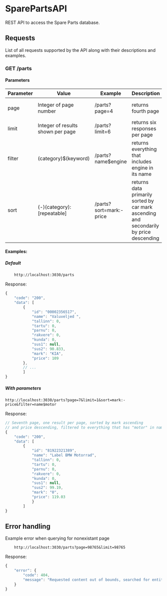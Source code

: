 # SparePartsAPI

REST API to access the Spare Parts database.

## Requests

List of all requests supported by the API along with their descriptions and examples.

### GET /parts
#### Parameters
| Parameter | Value | Example | Description | Notes | 
| ----------- | ----------- | ----------- | ----------- | ----------- |
| page | Integer of page number | /parts?page=4 | returns fourth page | Attempting to view page that doesn't exist returns 404 |
| limit | Integer of results shown per page | /parts?limit=6 | returns six responses per page | Maximum integer limit is 50, default is 10 |
| filter | (category)$(keyword) | /parts?name$engine | returns everything that includes engine in its name | mainly used for name, checks if includes not equals |
| sort | (-)(category):[repeatable] | /parts?sort=mark:-price | returns data primarily sorted by car mark ascending and secondarily by price descending | minus (-) in front of category determines ascending/descending, separator colon (:) can be applied to sort multiple categories |
#### Examples:

##### Default
        http://localhost:3030/parts
Response:
```javascript
{
    "code": "200",
    "data": [
        {
            "id": "00002356517",
            "name": "Valuveljed ",
            "tallinn": 0,
            "tartu": 0,
            "parnu": 0,
            "rakvere": 0,
            "kunda": 0,
            "sus1": null,
            "sus2": 90.833,
            "mark": "KIA",
            "price": 109
        },
        // ...
        ]
}
```
##### With parameters
    http://localhost:3030/parts?page=7&limit=1&sort=mark:-price&filter=name$motor
Response:
```javascript
// Seventh page, one result per page, sorted by mark ascending 
// and price descending, filtered to everything that has "motor" in name.
{
    "code": "200",
    "data": [
        {
            "id": "81922321389",
            "name": "Label BMW Motorrad",
            "tallinn": 0,
            "tartu": 0,
            "parnu": 0,
            "rakvere": 0,
            "kunda": 0,
            "sus1": null,
            "sus2": 99.19,
            "mark": "0",
            "price": 119.03
            }
        ]
}
```

## Error handling
Example error when querying for nonexistant page

        http://localhost:3030/parts?page=98765&limit=98765
Response:
```javascript
{
    "error": {
        "code": 404,
        "message": "Requested content out of bounds, searched for entity with index of 987660, only 108866 entities exist."
    }
}
```
